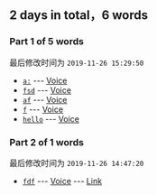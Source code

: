 ## **2** days in total，**6** words

### Part **1** of **5** words
最后修改时间为 `2019-11-26 15:29:50`
+ [`a:`](https://translate.google.cn/#view=home&op=translate&sl=en&tl=zh-CN&text=a:) --- [Voice](https://translate.google.cn/translate_tts?ie=UTF-8&q=a:&tl=en&total=1&idx=0&textlen=5&tk=473558.103757&client=webapp&prev=input)
+ [`fsd`](https://translate.google.cn/#view=home&op=translate&sl=en&tl=zh-CN&text=fsd) --- [Voice](https://translate.google.cn/translate_tts?ie=UTF-8&q=fsd&tl=en&total=1&idx=0&textlen=5&tk=473558.103757&client=webapp&prev=input)
+ [`af`](https://translate.google.cn/#view=home&op=translate&sl=en&tl=zh-CN&text=af) --- [Voice](https://translate.google.cn/translate_tts?ie=UTF-8&q=af&tl=en&total=1&idx=0&textlen=5&tk=473558.103757&client=webapp&prev=input)
+ [`f`](https://translate.google.cn/#view=home&op=translate&sl=en&tl=zh-CN&text=f) --- [Voice](https://translate.google.cn/translate_tts?ie=UTF-8&q=f&tl=en&total=1&idx=0&textlen=5&tk=473558.103757&client=webapp&prev=input)
+ [`hello`](https://translate.google.cn/#view=home&op=translate&sl=en&tl=zh-CN&text=hello) --- [Voice](https://translate.google.cn/translate_tts?ie=UTF-8&q=hello&tl=en&total=1&idx=0&textlen=5&tk=473558.103757&client=webapp&prev=input)


### Part **2** of **1** words
最后修改时间为 `2019-11-26 14:47:20`
+ [`fdf`](https://translate.google.cn/#view=home&op=translate&sl=en&tl=zh-CN&text=fdf) --- [Voice](https://translate.google.cn/translate_tts?ie=UTF-8&q=fdf&tl=en&total=1&idx=0&textlen=5&tk=473558.103757&client=webapp&prev=input) --- [Link](121)


